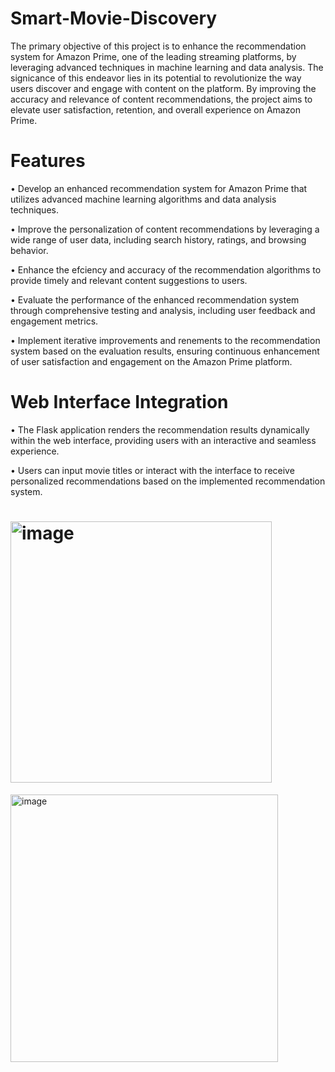 # Smart-Movie-Discovery
The primary objective of this project is to enhance the recommendation system for Amazon Prime, one of the leading streaming platforms, by leveraging advanced techniques in machine learning and data analysis. The signicance of this endeavor lies in its potential to revolutionize the way users discover and engage with content on the platform. By improving the accuracy and relevance of content recommendations, the project aims to elevate user satisfaction, retention, and overall experience on Amazon Prime.
# Features
• Develop an enhanced recommendation system for Amazon Prime that utilizes advanced machine learning algorithms and data analysis techniques.


• Improve the personalization of content recommendations by leveraging a wide range of user data, including search history, ratings, and browsing behavior.

• Enhance the efciency and accuracy of the recommendation algorithms to provide timely and relevant content suggestions to users.

• Evaluate the performance of the enhanced recommendation system through comprehensive testing and analysis, including user feedback and engagement metrics.

• Implement iterative improvements and renements to the recommendation system based on the evaluation results, ensuring continuous enhancement of user satisfaction and engagement on the Amazon Prime platform.
# Web Interface Integration
• The Flask application renders the recommendation results dynamically within the web interface, providing users with an interactive and seamless experience.

• Users can input movie titles or interact with the interface to receive personalized recommendations based on the implemented recommendation system.

# <img width="418" alt="image" src="https://github.com/user-attachments/assets/bdfbf619-049f-44c2-aeac-3e1dd1011012">


<img width="428" alt="image" src="https://github.com/user-attachments/assets/7505b9a7-053a-4c43-a923-faf4e8af5d21">

